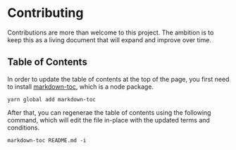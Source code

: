 # Contributing

Contributions are more than welcome to this project. The ambition is to keep this as a living document that will expand and improve over time. 

## Table of Contents

In order to update the table of contents at the top of the page, you first need to install [markdown-toc](https://github.com/jonschlinkert/markdown-toc), which is a node package.

```
yarn global add markdown-toc
```

After that, you can regenerae the table of contents using the following command, which will edit the file in-place with
the updated terms and conditions.
```
markdown-toc README.md -i
```
